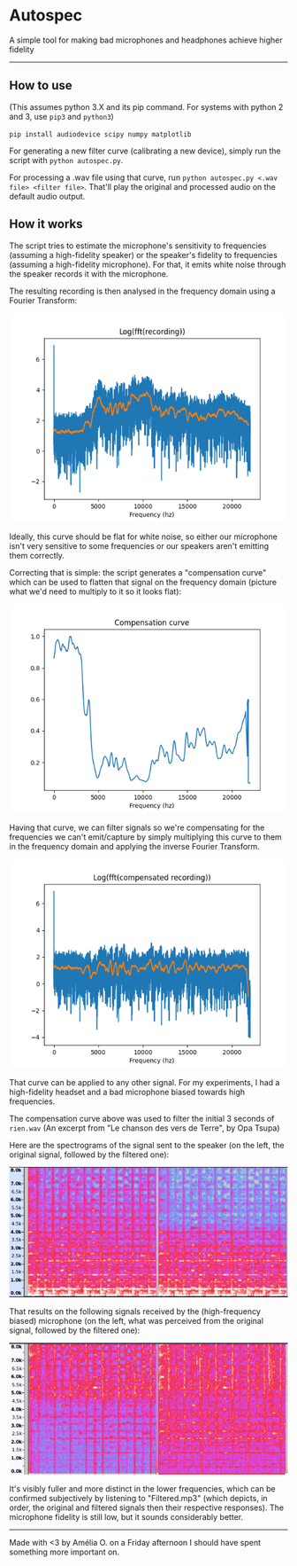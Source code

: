 # Autospec
A simple tool for making bad microphones and headphones achieve higher fidelity

---
## How to use

(This assumes python 3.X and its pip command. For systems with python 2 and 3, use `pip3` and `python3`)

`pip install audiodevice scipy numpy matplotlib`

For generating a new filter curve (calibrating a new device), simply run the script with `python autospec.py`.

For processing a .wav file using that curve, run `python autospec.py <.wav file> <filter file>`. That'll play the original and processed audio on the default audio output.
## How it works

The script tries to estimate the microphone's sensitivity to frequencies (assuming a high-fidelity speaker) or the speaker's fidelity to frequencies (assuming a high-fidelity microphone). For that, it emits white noise through the speaker records it with the microphone.

The resulting recording is then analysed in the frequency domain using a Fourier Transform:

![before](img/Before.png)

Ideally, this curve should be flat for white noise, so either our microphone isn't very sensitive to some frequencies or our speakers aren't emitting them correctly.

Correcting that is simple: the script generates a "compensation curve" which can be used to flatten that signal on the frequency domain (picture what we'd need to multiply to it so it looks flat):

![compensation](img/Compensation.png)

Having that curve, we can filter signals so we're compensating for the frequencies we can't emit/capture by simply multiplying this curve to them in the frequency domain and applying the inverse Fourier Transform.

![after](img/After.png)

That curve can be applied to any other signal. For my experiments, I had a high-fidelity headset and a bad microphone biased towards high frequencies.

The compensation curve above was used to filter the initial 3 seconds of `rien.wav` (An excerpt from "Le chanson des vers de Terre", by Opa Tsupa)

Here are the spectrograms of the signal sent to the speaker (on the left, the original signal, followed by the filtered one):

![headset](img/Headset.png)

That results on the following signals received by the (high-frequency biased) microphone (on the left, what was perceived from the original signal, followed by the filtered one):

![mic](img/Badmic.png)

It's visibly fuller and more distinct in the lower frequencies, which can be confirmed subjectively by listening to "Filtered.mp3" (which depicts, in order, the original and filtered signals then their respective responses). The microphone fidelity is still low, but it sounds considerably better.

---

Made with <3 by Amélia O. on a Friday afternoon I should have spent something more important on.